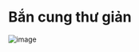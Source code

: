 # Bắn cung thư giản

![image](https://github.com/user-attachments/assets/5ca7bf4f-b2db-4a40-80f9-e7f217e62aeb)
